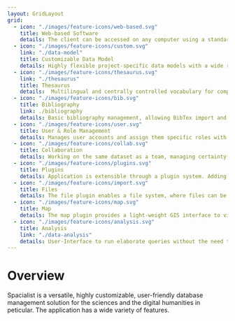 ```yaml
---
layout: GridLayout
grid:
  - icon: "./images/feature-icons/web-based.svg"
    title: Web-based Software
    details: The client can be accessed on any computer using a standard browser.
  - icon: "./images/feature-icons/custom.svg"
    link: "./data-model"
    title: Customizable Data Model
    details: Highly flexible project-specific data models with a wide range of attribute types.
  - icon: "./images/feature-icons/thesaurus.svg"
    link: "./thesaurus"
    title: Thesaurus
    details:  Multilingual and centrally controlled vocabulary for compliant with the SKOS standard.
  - icon: "./images/feature-icons/bib.svg"
    title: Bibliography
    link: ./bibliography
    details: Basic bibliography management, allowing BibTex import and export.
  - icon: "./images/feature-icons/user.svg"
    title: User & Role Management
    details: Manages user accounts and assign them specific roles with fully customizable rights and permissions.
  - icon: "./images/feature-icons/collab.svg"
    title: Collaboration
    details: Working on the same dataset as a team, managing certainty, literature and commenting on the data directly.
  - icon: "./images/feature-icons/plugins.svg"
    title: Plugins
    details: Application is extensible through a plugin system. Adding existing functionality or writing custom plugins.
  - icon: "./images/feature-icons/import.svg"
    title: Files
    details: The file plugin enables a file system, where files can be linked to single entities.
  - icon: "./images/feature-icons/map.svg"
    title: Map
    details: The map plugin provides a light-weight GIS interface to visualize the data on maps.
  - icon: "./images/feature-icons/analysis.svg"
    title: Analysis
    link: "./data-analysis"
    details: User-Interface to run elaborate queries without the need to write SQL.
---
```

# Overview

Spacialist is a versatile, highly customizable, user-friendly database management solution for the sciences and the digital humanities in peticular. The application has a wide variety of features. 

